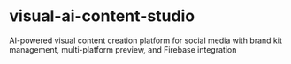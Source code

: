 # visual-ai-content-studio
AI-powered visual content creation platform for social media with brand kit management, multi-platform preview, and Firebase integration
